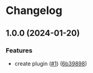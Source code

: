 # Changelog

## 1.0.0 (2024-01-20)


### Features

* create plugin ([#1](https://github.com/abemedia/esbuild-plugin-react-virtualized/issues/1)) ([6b39898](https://github.com/abemedia/esbuild-plugin-react-virtualized/commit/6b39898296e85c153be1b5dec7e3fd7ce5dc6e62))
